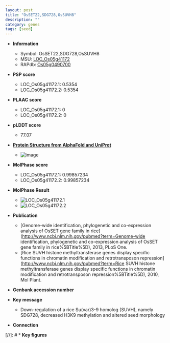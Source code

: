 ```yaml
---
layout: post
title: "OsSET22,SDG728,OsSUVH8"
description: ""
category: genes
tags: [seed]
---
```


* **Information**  
    + Symbol: OsSET22,SDG728,OsSUVH8  
    + MSU: [LOC_Os05g41172](http://rice.plantbiology.msu.edu/cgi-bin/ORF_infopage.cgi?orf=LOC_Os05g41172)  
    + RAPdb: [Os05g0490700](http://rapdb.dna.affrc.go.jp/viewer/gbrowse_details/irgsp1?name=Os05g0490700)  

* **PSP score**  
    + LOC_Os05g41172.1: 0.5354 
    + LOC_Os05g41172.2: 0.5354 

* **PLAAC score**  
    + LOC_Os05g41172.1: 0 
    + LOC_Os05g41172.2: 0 

* **pLDDT score**
    + 77.07

* **[Protein Structure from AlphaFold and UniProt](https://www.uniprot.org/uniprotkb/Q6F322/entry#structure)**
    + ![image](https://ricepsp.github.io/images/Q6/AF-Q6F322-F1.png)

* **MolPhase score**
    + LOC_Os05g41172.1: 0.99857234
    + LOC_Os05g41172.2: 0.99857234

* **MolPhase Result**
    + ![LOC_Os05g41172.1](https://304243504.github.io/Pictures/LOC_Os05g/LOC_Os05g41172.1.png)
    + ![LOC_Os05g41172.2](https://304243504.github.io/Pictures/LOC_Os05g/LOC_Os05g41172.2.png)

* **Publication**  
    + [Genome-wide identification, phylogenetic and co-expression analysis of OsSET gene family in rice](http://www.ncbi.nlm.nih.gov/pubmed?term=Genome-wide identification, phylogenetic and co-expression analysis of OsSET gene family in rice%5BTitle%5D), 2013, PLoS One.
    + [Rice SUVH histone methyltransferase genes display specific functions in chromatin modification and retrotransposon repression](http://www.ncbi.nlm.nih.gov/pubmed?term=Rice SUVH histone methyltransferase genes display specific functions in chromatin modification and retrotransposon repression%5BTitle%5D), 2010, Mol Plant.

* **Genbank accession number**  

* **Key message**  
    + Down-regulation of a rice Su(var)3-9 homolog (SUVH), namely SDG728, decreased H3K9 methylation and altered seed morphology

* **Connection**  

[//]: # * **Key figures**  


